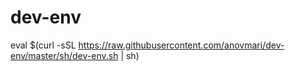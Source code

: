 # dev-env

eval $(curl -sSL https://raw.githubusercontent.com/anovmari/dev-env/master/sh/dev-env.sh | sh)
